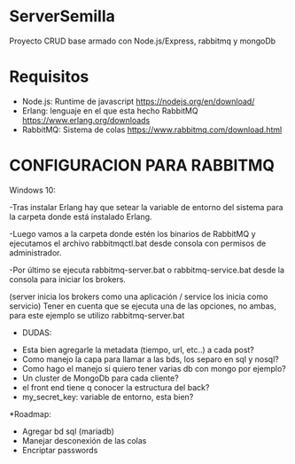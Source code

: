 # ServerSemilla
Proyecto CRUD base armado con Node.js/Express, rabbitmq y mongoDb

# Requisitos
* Node.js: Runtime de javascript
https://nodejs.org/en/download/
* Erlang: lenguaje en el que esta hecho RabbitMQ 
https://www.erlang.org/downloads
* RabbitMQ: Sistema de colas 
https://www.rabbitmq.com/download.html

# CONFIGURACION PARA RABBITMQ

Windows 10:

-Tras instalar Erlang hay que setear la variable de entorno del sistema para la carpeta donde está instalado Erlang.

-Luego vamos a la carpeta donde estén los binarios de RabbitMQ y ejecutamos el archivo rabbitmqctl.bat desde consola con permisos de administrador. 

-Por último se ejecuta rabbitmq-server.bat o rabbitmq-service.bat desde la consola para iniciar los brokers.

(server inicia los brokers como una aplicación / service los inicia como servicio) Tener en cuenta que se ejecuta una de las opciones, no  ambas, para este ejemplo se utilizo rabbitmq-server.bat

* DUDAS:
 - Esta bien agregarle la metadata (tiempo, url, etc..) a cada post?
 - Como manejo la capa para llamar a las bds, los separo en sql y nosql?
 - Como hago el manejo si quiero tener varias db con mongo por ejemplo?
 - Un cluster de MongoDb para cada cliente?
 - el front end tiene q conocer la estructura del back?
 - my_secret_key: variable de entorno, esta bien?


*Roadmap:
 - Agregar bd sql (mariadb)
 - Manejar desconexión de las colas
 - Encriptar passwords
